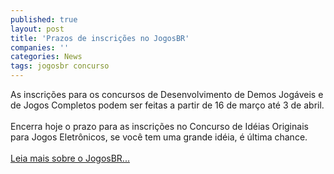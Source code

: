 ```yaml
---
published: true
layout: post
title: 'Prazos de inscrições no JogosBR'
companies: ''
categories: News
tags: jogosbr concurso
---
```

As inscri&ccedil;&otilde;es para os concursos de Desenvolvimento de Demos Jog&aacute;veis e de Jogos Completos podem ser feitas a partir de 16 de mar&ccedil;o at&eacute; 3 de abril.<br /><br />Encerra hoje o prazo para as inscri&ccedil;&otilde;es no Concurso de Id&eacute;ias Originais para Jogos Eletr&ocirc;nicos, se voc&ecirc; tem uma grande id&eacute;ia, &eacute; &uacute;ltima chance.<br /><a href="{{ site.baseurl }}/index.php?p=c&amp;id=300"><br />Leia mais sobre o JogosBR...</a>

